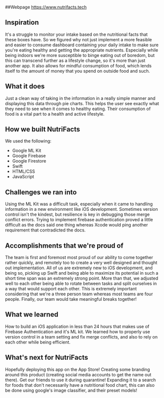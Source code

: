 ##Webpage 
https://www.nutrifacts.tech 

## Inspiration
It's a struggle to monitor your intake based on the nutritional facts that these boxes have. So we figured why not just implement a more feasible and easier to consume dashboard containing your daily intake to make sure you're eating healthy and getting the appropriate nutrients. Especially while being indoors we're more susceptible to binge eating out of boredom, but this can transcend further as a lifestyle change, so it's more than just another app. It also allows for mindful consumption of food, which lends itself to the amount of money that you spend on outside food and such. 

## What it does
Just a clean way of taking in the information in a really simple manner and displaying this data through pie charts. This helps the user see exactly what they need to see when it comes to healthy eating. Their consumption of food is a vital part to a health and active lifestyle.

## How we built NutriFacts
We used the following:
- Google ML Kit
- Google Firebase
- Google Firestore
- Swift
- HTML/CSS
- JavaScript 

## Challenges we ran into
Using the ML Kit was a difficult task, especially when it came to handling information in a new environment like iOS development. Sometimes version control isn't the kindest, but resilience is key in debugging those merge conflict errors. Trying to implement firebase authentication proved a little difficult as the docs said one thing whereas Xcode would ping another requirement that contradicted the docs. 

## Accomplishments that we're proud of
The team is first and foremost most proud of our ability to come together rather quickly, and remotely too to create a very well designed and thought out implementation. All of us are extremely new to iOS development, and being so, picking up Swift and being able to maximize its potential in such a short time span was an extremely strong point. More than that, we adjusted well to each other being able to rotate between tasks and split ourselves in a way that would support each other. This is extremely important considering that we're a three person team whereas most teams are four people. Finally, our team would take meaningful breaks together! 

## What we learned
How to build an iOS application in less than 24 hours that makes use of Firebase Authentication and it's ML kit. We learned how to properly use version control in a team setting and fix merge conflicts, and also to rely on each other while being efficient. 

## What's next for NutriFacts
Hopefully deploying this app on the App Store! Creating some branding around this product (creating social media accounts to get the name out there). Get our friends to use it during quarantine! Expanding it to a search for foods that don't necessarily have a nutritional food chart, this can also be done using google's image classifier, and their preset models!
